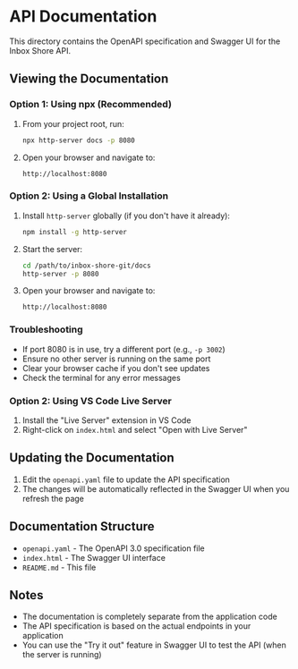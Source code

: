 # API Documentation

This directory contains the OpenAPI specification and Swagger UI for the Inbox Shore API.

## Viewing the Documentation

### Option 1: Using npx (Recommended)

1. From your project root, run:
   ```bash
   npx http-server docs -p 8080
   ```

2. Open your browser and navigate to:
   ```
   http://localhost:8080
   ```

### Option 2: Using a Global Installation

1. Install `http-server` globally (if you don't have it already):
   ```bash
   npm install -g http-server
   ```

2. Start the server:
   ```bash
   cd /path/to/inbox-shore-git/docs
   http-server -p 8080
   ```

3. Open your browser and navigate to:
   ```
   http://localhost:8080
   ```

### Troubleshooting

- If port 8080 is in use, try a different port (e.g., `-p 3002`)
- Ensure no other server is running on the same port
- Clear your browser cache if you don't see updates
- Check the terminal for any error messages

### Option 2: Using VS Code Live Server

1. Install the "Live Server" extension in VS Code
2. Right-click on `index.html` and select "Open with Live Server"

## Updating the Documentation

1. Edit the `openapi.yaml` file to update the API specification
2. The changes will be automatically reflected in the Swagger UI when you refresh the page

## Documentation Structure

- `openapi.yaml` - The OpenAPI 3.0 specification file
- `index.html` - The Swagger UI interface
- `README.md` - This file

## Notes

- The documentation is completely separate from the application code
- The API specification is based on the actual endpoints in your application
- You can use the "Try it out" feature in Swagger UI to test the API (when the server is running)
